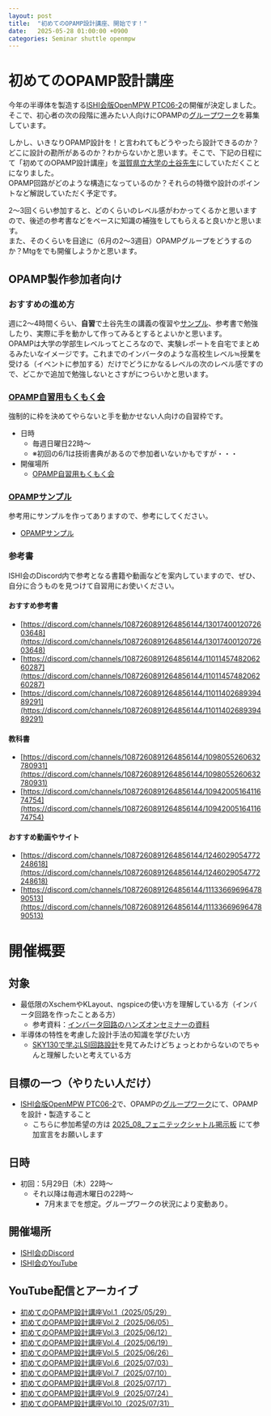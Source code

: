 ```yaml
---
layout: post
title:  "初めてのOPAMP設計講座、開始です！"
date:   2025-05-28 01:00:00 +0900
categories: Seminar shuttle openmpw
---
```

# 初めてのOPAMP設計講座
今年の半導体を製造する[ISHI会版OpenMPW PTC06-2](https://ishi-kai.org/openmpw/shuttle/ptc06/2025/05/24/shuttle_ISHI-Kai_OpenMPW-PTC06-2_start.html)の開催が決定しました。  
そこで、初心者の次の段階に進みたい人向けにOPAMPの[グループワーク](https://ishi-kai.org/openmpw/shuttle/ptc06/2025/05/24/shuttle_ISHI-Kai_OpenMPW-PTC06-2_start.html#h-%E3%82%B0%E3%83%AB%E3%83%BC%E3%83%97%E3%83%AF%E3%83%BC%E3%82%AF%E3%81%A7%E3%81%AE%E7%9B%B8%E4%B9%97%E3%82%8A)を募集しています。  

しかし、いきなりOPAMP設計を！と言われてもどうやったら設計できるのか？どこに設計の勘所があるのか？わからないかと思います。そこで、下記の日程にて「初めてのOPAMP設計講座」を[滋賀県立大学の土谷先生](https://db.spins.usp.ac.jp/html/200000364_ja.html)にしていただくことになりました。  
OPAMP回路がどのような構造になっているのか？それらの特徴や設計のポイントなど解説していただく予定です。  

2～3回くらい参加すると、どのくらいのレベル感がわかってくるかと思いますので、後述の参考書などをベースに知識の補強をしてもらえると良いかと思います。  
また、そのくらいを目途に（6月の2～3週目）OPAMPグループをどうするのか？Mtgをでも開催しようかと思います。  


## OPAMP製作参加者向け
### おすすめの進め方
週に2～4時間くらい、**自習**で土谷先生の講義の復習や[サンプル](https://github.com/ishi-kai/openmpw-transistor-level-examples/tree/main/OR1/PTC06)、参考書で勉強したり、実際に手を動かして作ってみるとするとよいかと思います。  
OPAMPは大学の学部生レベルってところなので、実験レポートを自宅でまとめるみたいなイメージです。これまでのインバータのような高校生レベル≒授業を受ける（イベントに参加する）だけでどうにかなるレベルの次のレベル感ですので、どこかで追加で勉強しないとさすがにつらいかと思います。  

### [OPAMP自習用もくもく会](https://discord.gg/PmkzCkwW2y)
強制的に枠を決めてやらないと手を動かせない人向けの自習枠です。  
- 日時
    - 毎週日曜日22時～
    - ※初回の6/1は技術書典があるので参加者いないかもですが・・・
- 開催場所
    - [OPAMP自習用もくもく会](https://discord.gg/PmkzCkwW2y)


### [OPAMPサンプル](https://github.com/ishi-kai/openmpw-transistor-level-examples/tree/main/OR1/PTC06)
参考用にサンプルを作ってありますので、参考にしてください。  

- [OPAMPサンプル](https://github.com/ishi-kai/openmpw-transistor-level-examples/tree/main/OR1/PTC06)


### 参考書
ISHI会のDiscord内で参考となる書籍や動画などを案内していますので、ぜひ、自分に合うものを見つけて自習用にお使いください。  

#### おすすめ参考書
- [https://discord.com/channels/1087260891264856144/1301740012072603648](https://discord.com/channels/1087260891264856144/1301740012072603648)
- [https://discord.com/channels/1087260891264856144/1101145748206260287](https://discord.com/channels/1087260891264856144/1101145748206260287)
- [https://discord.com/channels/1087260891264856144/1101140268939489291](https://discord.com/channels/1087260891264856144/1101140268939489291)

#### 教科書
- [https://discord.com/channels/1087260891264856144/1098055260632780931](https://discord.com/channels/1087260891264856144/1098055260632780931)
- [https://discord.com/channels/1087260891264856144/1094200516411674754](https://discord.com/channels/1087260891264856144/1094200516411674754)

#### おすすめ動画やサイト
- [https://discord.com/channels/1087260891264856144/1246029054772248618](https://discord.com/channels/1087260891264856144/1246029054772248618)
- [https://discord.com/channels/1087260891264856144/1113366969647890513](https://discord.com/channels/1087260891264856144/1113366969647890513)


# 開催概要
## 対象
* 最低限のXschemやKLayout、ngspiceの使い方を理解している方（インバータ回路を作ったことある方）
    * 参考資料：[インバータ回路のハンズオンセミナーの資料](https://github.com/ishi-kai/OpenRule1umPDK_setupEDA/raw/main/docs/inverter_OR1.pdf)
* 半導体の特性を考慮した設計手法の知識を学びたい方
    * [SKY130で学ぶLSI回路設計](https://github.com/3zki/lsi1_analog1/blob/main/analog_tutorial_jp.pdf)を見てみたけどちょっとわからないのでちゃんと理解したいと考えている方

## 目標の一つ（やりたい人だけ）
* [ISHI会版OpenMPW PTC06-2](https://ishi-kai.org/openmpw/shuttle/ptc06/2025/05/24/shuttle_ISHI-Kai_OpenMPW-PTC06-2_start.html)で、OPAMPの[グループワーク](https://ishi-kai.org/openmpw/shuttle/ptc06/2025/05/24/shuttle_ISHI-Kai_OpenMPW-PTC06-2_start.html#h-%E3%82%B0%E3%83%AB%E3%83%BC%E3%83%97%E3%83%AF%E3%83%BC%E3%82%AF%E3%81%A7%E3%81%AE%E7%9B%B8%E4%B9%97%E3%82%8A)にて、OPAMPを設計・製造すること
    * こちらに参加希望の方は [2025_08_フェニテックシャトル掲示板](https://discord.com/channels/1087260891264856144/1360151443557843045) にて参加宣言をお願いします

## 日時
* 初回：5月29日（木）22時～
    * それ以降は毎週木曜日の22時～
        * 7月末までを想定。グループワークの状況により変動あり。
## 開催場所
* [ISHI会のDiscord](https://discord.gg/PmkzCkwW2y)
* [ISHI会のYouTube](https://www.youtube.com/@ISHI_KAI)

## YouTube配信とアーカイブ
* [初めてのOPAMP設計講座Vol.1（2025/05/29）](https://youtube.com/live/zmJ3PZyaGXA?feature=share)
* [初めてのOPAMP設計講座Vol.2（2025/06/05）](https://youtube.com/live/V3ZwCuObiX0?feature=share)
* [初めてのOPAMP設計講座Vol.3（2025/06/12）](https://youtube.com/live/bYIJgI574VQ?feature=share)
* [初めてのOPAMP設計講座Vol.4（2025/06/19）](https://youtube.com/live/uMAU7_YwMBQ?feature=share)
* [初めてのOPAMP設計講座Vol.5（2025/06/26）](https://youtube.com/live/TMPB9pKv8nQ?feature=share)
* [初めてのOPAMP設計講座Vol.6（2025/07/03）](https://youtube.com/live/U335qyg1NEc?feature=share)
* [初めてのOPAMP設計講座Vol.7（2025/07/10）](https://youtube.com/live/LkaxX0n08vk?feature=share)
* [初めてのOPAMP設計講座Vol.8（2025/07/17）](https://youtube.com/live/LWhL9P6R39Y?feature=share)
* [初めてのOPAMP設計講座Vol.9（2025/07/24）](https://youtube.com/live/bsnM7mGUCtY?feature=share)
* [初めてのOPAMP設計講座Vol.10（2025/07/31）](https://youtube.com/live/fTUNI5V6kBU?feature=share)
